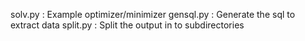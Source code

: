 solv.py : Example optimizer/minimizer 
gensql.py : Generate the sql to extract data
split.py : Split the output in to subdirectories
